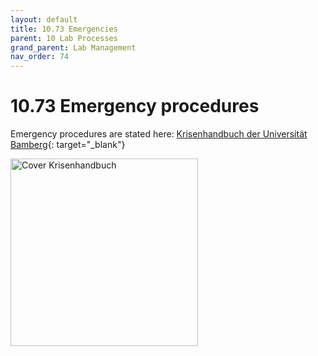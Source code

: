 ```yaml
---
layout: default
title: 10.73 Emergencies
parent: 10 Lab Processes
grand_parent: Lab Management
nav_order: 74
---
```


# 10.73 Emergency procedures

Emergency procedures are stated here: [Krisenhandbuch der Universität Bamberg](https://www.uni-bamberg.de/sicherheit/krisenhandbuch/){: target="_blank"}

<img src="{{ site.baseurl }}/assets/images/Cover_Krisenhandbuch.jpg" alt="Cover Krisenhandbuch" width="300">
